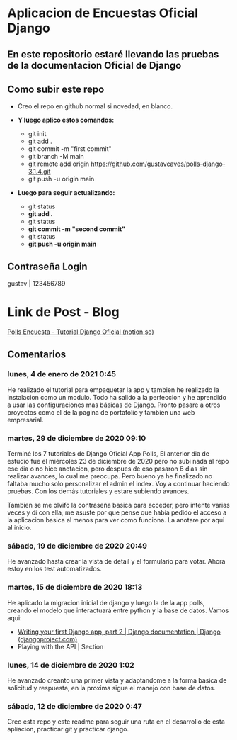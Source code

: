 # Aplicacion de Encuestas Oficial Django

## En este repositorio estaré llevando las pruebas de la documentacion Oficial de Django

## Como subir este repo

- Creo el repo en github normal si novedad, en blanco.
- **Y luego aplico estos comandos:**

  - git init
  - git add .
  - git commit -m "first commit"
  - git branch -M main
  - git remote add origin https://github.com/gustavcaves/polls-django-3.1.4.git
  - git push -u origin main
- **Luego para seguir actualizando:**

  - git status
  - **git add .**
  - git status
  - **git commit -m "second commit"**
  - git status
  - **git push -u origin main**

## Contraseña Login

gustav | 123456789

# Link de Post - Blog

[Polls Encuesta - Tutorial Django Oficial (notion.so)](https://www.notion.so/Polls-Encuesta-Tutorial-Django-Oficial-23183064130a420c999db66b5d16a74d)

## Comentarios

### lunes, 4 de enero de 2021 0:45

He realizado el tutorial para empaquetar la app y tambien he realizado la instalacion como un modulo. Todo ha salido a la perfeccion y he aprendido a usar las configuraciones mas básicas de Django. Pronto pasare a otros proyectos como el de la pagina de portafolio y tambien una web empresarial.


### martes, 29 de diciembre de 2020 09:10

Terminé los 7 tutoriales de Django Oficial App Polls, El anterior dia de estudio fue el miércoles 23 de diciembre de 2020 pero no subi nada al repo ese dia o no hice anotacion, pero despues de eso pasaron 6 dias sin realizar avances, lo cual me preocupa. Pero bueno ya he finalizado no faltaba mucho solo personalizar el admin el index. Voy a continuar haciendo pruebas. Con los demás tutoriales y estare subiendo avances.

Tambien se me olvifo la contraseña basica para acceder, pero intente varias veces y di con ella, me asuste por que pense que habia pedido el acceso a la aplicacion basica al menos para ver como funciona. La anotare por aqui al inicio.

### sábado, 19 de diciembre de 2020 20:49

He avanzado hasta crear la vista de detail y el formulario para votar. Ahora estoy en los test automatizados.

### martes, 15 de diciembre de 2020 18:13

He aplicado la migracion inicial de django y luego la de la app polls, creando el modelo que interactuará entre python y la base de datos. Vamos aqui:

* [Writing your first Django app, part 2 | Django documentation | Django (djangoproject.com)](https://docs.djangoproject.com/en/3.1/intro/tutorial02/)
* Playing with the API | Section

### lunes, 14 de diciembre de 2020 1:02

He avanzado creanto una primer vista y adaptandome a la forma basica de solicitud y respuesta, en la proxima sigue el manejo con base de datos.

### sábado, 12 de diciembre de 2020 0:47

Creo esta repo y este readme para seguir una ruta en el desarrollo de esta apliacion, practicar git y practicar django.
